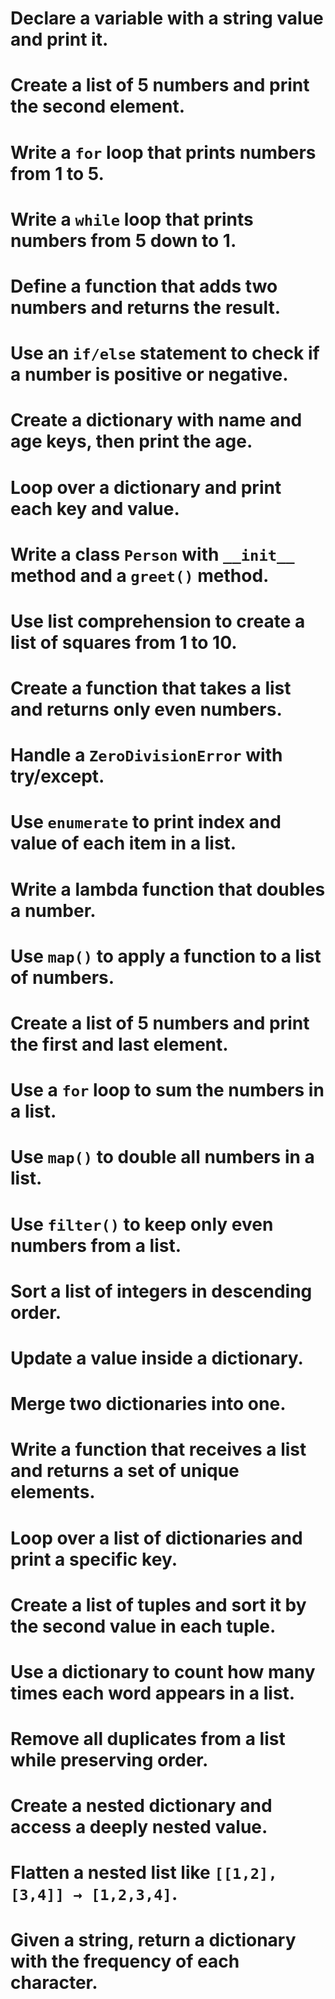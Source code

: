#  Declare a variable with a string value and print it.

#  Create a list of 5 numbers and print the second element.

#  Write a `for` loop that prints numbers from 1 to 5.

#  Write a `while` loop that prints numbers from 5 down to 1.

#  Define a function that adds two numbers and returns the result.

#  Use an `if/else` statement to check if a number is positive or negative.

#  Create a dictionary with name and age keys, then print the age.

#  Loop over a dictionary and print each key and value.

#  Write a class `Person` with `__init__` method and a `greet()` method.

#  Use list comprehension to create a list of squares from 1 to 10.


#  Create a function that takes a list and returns only even numbers.

#  Handle a `ZeroDivisionError` with try/except.

#  Use `enumerate` to print index and value of each item in a list.

#  Write a lambda function that doubles a number.

#  Use `map()` to apply a function to a list of numbers.

#  Create a list of 5 numbers and print the first and last element.

#  Use a `for` loop to sum the numbers in a list.

#  Use `map()` to double all numbers in a list.

#  Use `filter()` to keep only even numbers from a list.

#  Sort a list of integers in descending order.

#  Update a value inside a dictionary.

#  Merge two dictionaries into one.

#  Write a function that receives a list and returns a set of unique elements.

#  Loop over a list of dictionaries and print a specific key.

#  Create a list of tuples and sort it by the second value in each tuple.

#  Use a dictionary to count how many times each word appears in a list.

#  Remove all duplicates from a list while preserving order.

#  Create a nested dictionary and access a deeply nested value.

#  Flatten a nested list like `[[1,2],[3,4]] → [1,2,3,4]`.

#  Given a string, return a dictionary with the frequency of each character.

